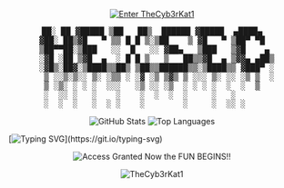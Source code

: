 <p align="center">
  <a href="https://hexsecguru.github.io">
    <img src="https://readme-typing-svg.demolab.com?font=Fira+Code&pause=1000&color=00FF00&center=true&vCenter=true&width=435&lines=Enter+TheCyb3rKat1+System" alt="Enter TheCyb3rKat1" />
  </a>
</p>

<pre align="center">
  ██░ ██ ▓█████ ▒██   ██▒  ██████ ▓█████  ▄████▄  
  ▓██░ ██▒▓█   ▀ ▒▒ █ █ ▒░▒██    ▒ ▓█   ▀ ▒██▀ ▀█  
  ▒██▀▀██░▒███   ░░  █   ░░ ▓██▄   ▒███   ▒▓█    ▄ 
  ░▓█ ░██ ▒▓█  ▄  ░ █ █ ▒   ▒   ██▒▒▓█  ▄ ▒▓▓▄ ▄██▒
  ░▓█▒░██▓░▒████▒▒██▒ ▒██▒▒██████▒▒░▒████▒▒ ▓███▀ ░
   ▒ ░░▒░▒░░ ▒░ ░▒▒ ░ ░▓ ░▒ ▒▓▒ ▒ ░░░ ▒░ ░░ ░▒ ▒  ░
   ▒ ░▒░ ░ ░ ░  ░░░   ░▒ ░░ ░▒  ░ ░ ░ ░  ░  ░  ▒   
   ░  ░░ ░   ░    ░    ░  ░  ░  ░     ░   ░        
   ░  ░  ░   ░  ░ ░    ░        ░     ░  ░░ ░      
</pre>

<p align="center">
  <img src="https://github-readme-stats.vercel.app/api?username=TheCyb3rKat1&show_icons=true&theme=radical" alt="GitHub Stats" />
 
  <img src="https://github-readme-stats.vercel.app/api/top-langs/?username=TheCyb3rKat1&layout=compact&theme=radical" alt="Top Languages" />
</p>

[![Typing SVG](https://readme-typing-svg.demolab.com?font=Fira+Code&duration=2000&pause=1000&color=F70000&center=true&vCenter=true&width=435&lines=%24+Initializing+System...;Access+Granted+%E2%9C%94;Welcome+to+the+Matrix...)](https://git.io/typing-svg)

<p align="center">
  <img src="https://readme-typing-svg.herokuapp.com?font=Orbitron&size=30&duration=3000&color=00FF00&center=true&vCenter=true&lines=ACCESS+GRANTED+NOW+THE+FUN+BEGINS" alt="Access Granted Now the FUN BEGINS!!" />
</p>

<p align="center">
  <img src="https://readme-typing-svg.demolab.com?font=Hack&size=18&pause=1000&color=FF0000&center=true&vCenter=true&width=600&height=40&lines=--TheCyb3rKat1--" alt="TheCyb3rKat1" />
</p>
